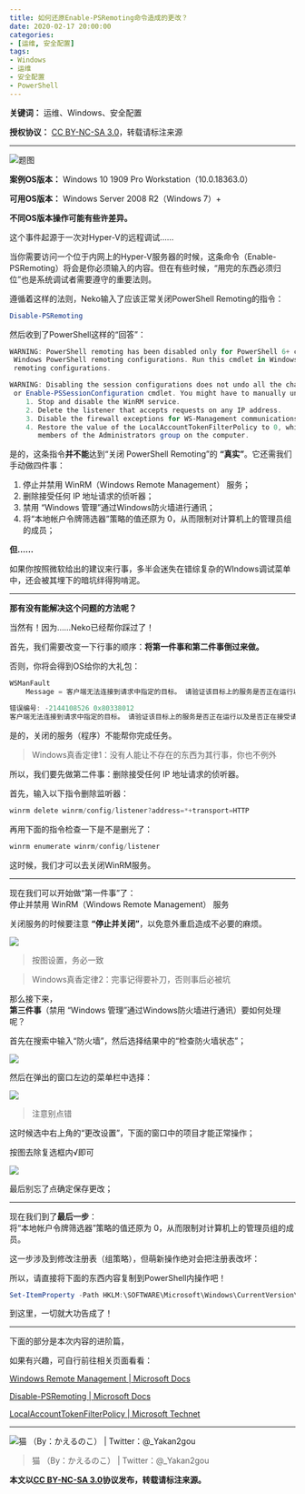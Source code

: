 ```yaml
---
title: 如何还原Enable-PSRemoting命令造成的更改？
date: 2020-02-17 20:00:00
categories:
- [运维, 安全配置]
tags: 
- Windows
- 运维
- 安全配置
- PowerShell
---
```


**关键词：** 运维、Windows、安全配置

**授权协议：** [CC BY-NC-SA 3.0](https://creativecommons.org/licenses/by-nc-sa/3.0/)，转载请标注来源

---

![题图](banner.png)

**案例OS版本：** Windows 10 1909 Pro Workstation（10.0.18363.0）

**可用OS版本：** Windows Server 2008 R2（Windows 7）+

**不同OS版本操作可能有些许差异。**

这个事件起源于一次对Hyper-V的远程调试……

当你需要访问一个位于内网上的Hyper-V服务器的时候，这条命令（Enable-PSRemoting）将会是你必须输入的内容。但在有些时候，“用完的东西必须归位”也是系统调试者需要遵守的重要法则。

遵循着这样的法则，Neko输入了应该正常关闭PowerShell Remoting的指令：
```PowerShell
Disable-PSRemoting
```
然后收到了PowerShell这样的“回答”：
```PowerShell
WARNING: PowerShell remoting has been disabled only for PowerShell 6+ configurations and does not affect
 Windows PowerShell remoting configurations. Run this cmdlet in Windows PowerShell to affect all PowerShell
 remoting configurations.

WARNING: Disabling the session configurations does not undo all the changes made by the Enable-PSRemoting
 or Enable-PSSessionConfiguration cmdlet. You might have to manually undo the changes by following these steps:
    1. Stop and disable the WinRM service.
    2. Delete the listener that accepts requests on any IP address.
    3. Disable the firewall exceptions for WS-Management communications.
    4. Restore the value of the LocalAccountTokenFilterPolicy to 0, which restricts remote access to
       members of the Administrators group on the computer.
```
是的，这条指令**并不能**达到“关闭 PowerShell Remoting”的 **“真实”**。它还需我们手动做四件事：

1. 停止并禁用 WinRM（Windows Remote Management） 服务；
1. 删除接受任何 IP 地址请求的侦听器；
1. 禁用 “Windows 管理”通过Windows防火墙进行通讯；
1. 将“本地帐户令牌筛选器”策略的值还原为 0，从而限制对计算机上的管理员组的成员；

**但……**

如果你按照微软给出的建议来行事，多半会迷失在错综复杂的WIndows调试菜单中，还会被其埋下的暗坑绊得狗啃泥。

---

**那有没有能解决这个问题的方法呢？**

当然有！因为……Neko已经帮你踩过了！

首先，我们需要改变一下行事的顺序：**将第一件事和第二件事倒过来做。**

否则，你将会得到OS给你的大礼包：
```PowerShell
WSManFault
    Message = 客户端无法连接到请求中指定的目标。 请验证该目标上的服务是否正在运行以及是否正在接受请求。 有关目标(通常是 IIS 或 WinRM)上运行的 WS 管理服务，请查阅日志和文档。 如果目标是 WinRM 服务，则在目标上运行以下命令来分析和配置 WinRM 服务: "winrm quickconfig"。

错误编号: -2144108526 0x80338012
客户端无法连接到请求中指定的目标。 请验证该目标上的服务是否正在运行以及是否正在接受请求。 有关目标(通常是 IIS 或 WinRM) 上运行的 WS 管理服务，请查阅日志和文档。 如果目标是 WinRM 服务，则在目标上运行以下命令来分析和配置 WinRM 服务: "winrm quickconfig"。
```
是的，关闭的服务（程序）不能帮你完成任务。

>Windows真香定律1：没有人能让不存在的东西为其行事，你也不例外

所以，我们要先做第二件事：删除接受任何 IP 地址请求的侦听器。

首先，输入以下指令删除监听器：
```PowerShell
winrm delete winrm/config/listener?address=*+transport=HTTP
```
再用下面的指令检查一下是不是删光了：
```PowerShell
winrm enumerate winrm/config/listener
```
这时候，我们才可以去关闭WinRM服务。

---

现在我们可以开始做“第一件事”了：<br>
    停止并禁用 WinRM（Windows Remote Management） 服务

关闭服务的时候要注意 **“停止并关闭”**，以免意外重启造成不必要的麻烦。

![ ](WRM-Mang.png)

>按图设置，务必一致

>Windows真香定律2：完事记得要补刀，否则事后必被坑

那么接下来，<br>
**第三件事**（禁用 “Windows 管理”通过Windows防火墙进行通讯）要如何处理呢？

首先在搜索中输入“防火墙”，然后选择结果中的“检查防火墙状态”；

![ ](S-FW.png)

然后在弹出的窗口左边的菜单栏中选择：

![ ](Choose-App-T-Win-FW.png)

>注意别点错

这时候选中右上角的“更改设置”，下面的窗口中的项目才能正常操作；

按图去除复选框内√即可

![ ](Change-FW-Setting.png)

最后别忘了点确定保存更改；

---

现在我们到了**最后一步**：<br>
将“本地帐户令牌筛选器”策略的值还原为 0，从而限制对计算机上的管理员组的成员。

这一步涉及到修改注册表（组策略），但萌新操作绝对会把注册表改坏：

所以，请直接将下面的东西内容复制到PowerShell内操作吧！
```PowerShell
Set-ItemProperty -Path HKLM:\SOFTWARE\Microsoft\Windows\CurrentVersion\Policies\System -Name LocalAccountTokenFilterPolicy -Value 0 -Type DWord
```

到这里，一切就大功告成了！

---

下面的部分是本次内容的进阶篇，

如果有兴趣，可自行前往相关页面看看：

​[Windows Remote Management | Microsoft Docs](https://docs.microsoft.com/en-us/windows/win32/winrm/portal)

[Disable-PSRemoting | Microsoft Docs](https://docs.microsoft.com/en-us/powershell/module/microsoft.powershell.core/disable-psremoting?view=powershell-7)

[LocalAccountTokenFilterPolicy |  Microsoft Technet](https://social.technet.microsoft.com/Forums/windows/en-US/6fd8b3a7-1e0d-46a1-a6ed-11c4a7d8bed4/localaccounttokenfilterpolicy)

---

![猫 （By：かえるのこ） | Twitter：@_Yakan2gou](猫（By：かえるのこ）.jpg)

>猫 （By：かえるのこ） | Twitter：@_Yakan2gou

**本文以[CC BY-NC-SA 3.0](https://creativecommons.org/licenses/by-nc-sa/3.0/)协议发布，转载请标注来源。**